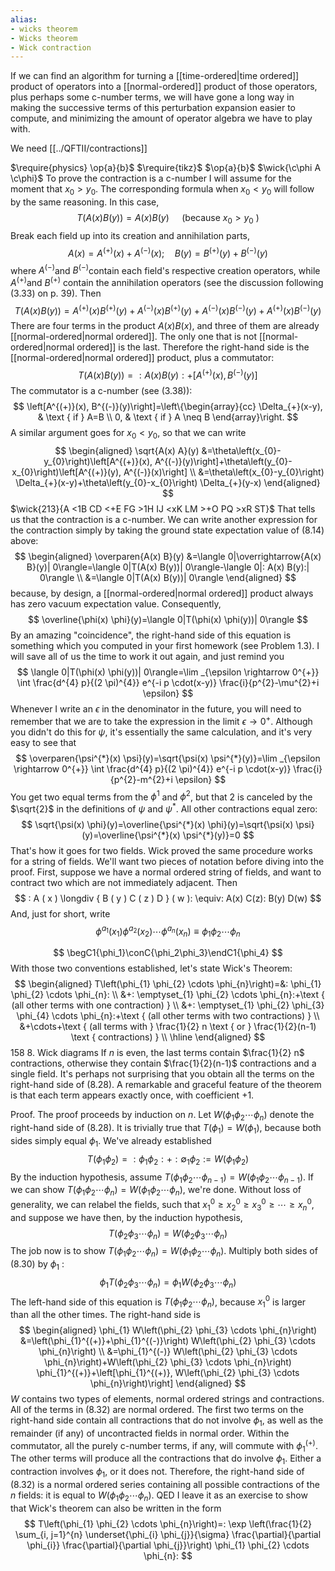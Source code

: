 ```yaml
---
alias:
- wicks theorem
- Wicks theorem
- Wick contraction
---
```

If we can find an algorithm for turning a [[time-ordered|time ordered]] product of operators into a [[normal-ordered]] product of those operators, plus perhaps some c-number terms, we will have gone a long way in making the successive terms of this perturbation expansion easier to compute, and minimizing the amount of operator algebra we have to play with.

We need  [[../QFTII/contractions]]


$\require{physics} \op{a}{b}$
$\require{tikz}$
$\op{a}{b}$
$\wick{\c\phi A \c\phi}$
To prove the contraction is a c-number I will assume for the moment that $x_{0}>y_{0}$. The corresponding formula when $x_{0}<y_{0}$ will follow by the same reasoning. In this case,
$$
T(A(x) B(y))=A(x) B(y) \quad \text { (because } x_{0}>y_{0} \text { ) }
$$
Break each field up into its creation and annihilation parts,
$$
A(x)=A^{(+)}(x)+A^{(-)}(x) ; \quad B(y)=B^{(+)}(y)+B^{(-)}(y)
$$
where $A^{(-)}$and $B^{(-)}$contain each field's respective creation operators, while $A^{(+)}$and $B^{(+)}$ contain the annihilation operators (see the discussion following (3.33) on p. 39). Then
$$
T(A(x) B(y))=A^{(+)}(x) B^{(+)}(y)+A^{(-)}(x) B^{(+)}(y)+A^{(-)}(x) B^{(-)}(y)+A^{(+)}(x) B^{(-)}(y)
$$
There are four terms in the product $A(x) B(x)$, and three of them are already [[normal-ordered|normal ordered]]. The only one that is not [[normal-ordered|normal ordered]] is the last. Therefore the right-hand side is the [[normal-ordered|normal ordered]] product, plus a commutator:
$$
T(A(x) B(y))=: A(x) B(y):+\left[A^{(+)}(x), B^{(-)}(y)\right]
$$
The commutator is a c-number (see (3.38)):
$$
\left[A^{(+)}(x), B^{(-)}(y)\right]=\left\{\begin{array}{cc}
\Delta_{+}(x-y), & \text { if } A=B \\
0, & \text { if } A \neq B
\end{array}\right.
$$
A similar argument goes for $x_{0}<y_{0}$, so that we can write
$$
\begin{aligned}
\sqrt{A(x) A}(y) &=\theta\left(x_{0}-y_{0}\right)\left[A^{(+)}(x), A^{(-)}(y)\right]+\theta\left(y_{0}-x_{0}\right)\left[A^{(+)}(y), A^{(-)}(x)\right] \\
&=\theta\left(x_{0}-y_{0}\right) \Delta_{+}(x-y)+\theta\left(y_{0}-x_{0}\right) \Delta_{+}(y-x)
\end{aligned}
$$
$\wick{213}{A <1B CD <+E FG >1H IJ <xK LM >+O PQ >xR ST}$
That tells us that the contraction is a c-number.
We can write another expression for the contraction simply by taking the ground state expectation value of (8.14) above:
$$
\begin{aligned}
\overparen{A(x) B}(y) &=\langle 0|\overrightarrow{A(x) B}(y)| 0\rangle=\langle 0|T(A(x) B(y))| 0\rangle-\langle 0|: A(x) B(y):| 0\rangle \\
&=\langle 0|T(A(x) B(y))| 0\rangle
\end{aligned}
$$
because, by design, a [[normal-ordered|normal ordered]] product always has zero vacuum expectation value. Consequently,
$$
\overline{\phi(x) \phi}(y)=\langle 0|T(\phi(x) \phi(y))| 0\rangle
$$
By an amazing "coincidence", the right-hand side of this equation is something which you computed in your first homework (see Problem 1.3). I will save all of us the time to work it out again, and just remind you
$$
\langle 0|T(\phi(x) \phi(y))| 0\rangle=\lim _{\epsilon \rightarrow 0^{+}} \int \frac{d^{4} p}{(2 \pi)^{4}} e^{-i p \cdot(x-y)} \frac{i}{p^{2}-\mu^{2}+i \epsilon}
$$
Whenever I write an $\epsilon$ in the denominator in the future, you will need to remember that we are to take the expression in the limit $\epsilon \rightarrow 0^{+}$. Although you didn't do this for $\psi$, it's essentially the same calculation, and it's very easy to see that
$$
\overparen{\psi^{*}(x) \psi}(y)=\sqrt{\psi(x) \psi^{*}(y)}=\lim _{\epsilon \rightarrow 0^{+}} \int \frac{d^{4} p}{(2 \pi)^{4}} e^{-i p \cdot(x-y)} \frac{i}{p^{2}-m^{2}+i \epsilon}
$$
You get two equal terms from the $\phi^{1}$ and $\phi^{2}$, but that 2 is canceled by the $\sqrt{2}$ in the definitions of $\psi$ and $\psi^{*}$. All other contractions equal zero:
$$
\sqrt{\psi(x) \phi}(y)=\overline{\psi^{*}(x) \phi}(y)=\sqrt{\psi(x) \psi}(y)=\overline{\psi^{*}(x) \psi^{*}(y)}=0
$$
That's how it goes for two fields. Wick proved the same procedure works for a string of fields. We'll want two pieces of notation before diving into the proof. First, suppose we have a normal ordered string of fields, and want to contract two which are not immediately adjacent. Then
$$
: A ( x ) \longdiv { B ( y ) C ( z ) D } ( w ): \equiv: A(x) C(z): B(y) D(w)
$$
And, just for short, write
$$
\phi^{a_{1}}\left(x_{1}\right) \phi^{a_{2}}\left(x_{2}\right) \cdots \phi^{a_{n}}\left(x_{n}\right) \equiv \phi_{1} \phi_{2} \cdots \phi_{n}
$$

$$
\begC1{\phi_1}\conC{\phi_2\phi_3}\endC1{\phi_4}
$$
With those two conventions established, let's state Wick's Theorem:
$$
\begin{aligned}
T\left(\phi_{1} \phi_{2} \cdots \phi_{n}\right)=&: \phi_{1} \phi_{2} \cdots \phi_{n}: \\
&+: \emptyset_{1} \phi_{2} \cdots \phi_{n}:+\text { (all other terms with one contraction) } \\
&+: \emptyset_{1} \phi_{2} \phi_{3} \phi_{4} \cdots \phi_{n}:+\text { (all other terms with two contractions) } \\
&+\cdots+\text { (all terms with } \frac{1}{2} n \text { or } \frac{1}{2}(n-1) \text { contractions) } \\
\hline
\end{aligned}
$$
158
8. Wick diagrams
If $n$ is even, the last terms contain $\frac{1}{2} n$ contractions, otherwise they contain $\frac{1}{2}(n-1)$ contractions and a single field. It's perhaps not surprising that you obtain all the terms on the right-hand side of (8.28). A remarkable and graceful feature of the theorem is that each term appears exactly once, with coefficient $+1$.

Proof. The proof proceeds by induction on $n$. Let $W\left(\phi_{1} \phi_{2} \cdots \phi_{n}\right)$ denote the right-hand side of (8.28). It is trivially true that $T\left(\phi_{1}\right)=W\left(\phi_{1}\right)$, because both sides simply equal $\phi_{1}$. We've already established
$$
T\left(\phi_{1} \phi_{2}\right)=: \phi_{1} \phi_{2}:+: \emptyset_{1} \phi_{2}:=W\left(\phi_{1} \phi_{2}\right)
$$
By the induction hypothesis, assume $T\left(\phi_{1} \phi_{2} \cdots \phi_{n-1}\right)=W\left(\phi_{1} \phi_{2} \cdots \phi_{n-1}\right)$. If we can show $T\left(\phi_{1} \phi_{2} \cdots \phi_{n}\right)=W\left(\phi_{1} \phi_{2} \cdots \phi_{n}\right)$, we're done. Without loss of generality, we can relabel the fields, such that $x_{1}^{0} \geq x_{2}^{0} \geq x_{3}^{0} \geq \cdots \geq x_{n}^{0}$, and suppose we have then, by the induction hypothesis,
$$
T\left(\phi_{2} \phi_{3} \cdots \phi_{n}\right)=W\left(\phi_{2} \phi_{3} \cdots \phi_{n}\right)
$$
The job now is to show $T\left(\phi_{1} \phi_{2} \cdots \phi_{n}\right)=W\left(\phi_{1} \phi_{2} \cdots \phi_{n}\right)$. Multiply both sides of $(8.30)$ by $\phi_{1}$ :
$$
\phi_{1} T\left(\phi_{2} \phi_{3} \cdots \phi_{n}\right)=\phi_{1} W\left(\phi_{2} \phi_{3} \cdots \phi_{n}\right)
$$
The left-hand side of this equation is $T\left(\phi_{1} \phi_{2} \cdots \phi_{n}\right)$, because $x_{1}^{0}$ is larger than all the other times. The right-hand side is
$$
\begin{aligned}
\phi_{1} W\left(\phi_{2} \phi_{3} \cdots \phi_{n}\right) &=\left(\phi_{1}^{(+)}+\phi_{1}^{(-)}\right) W\left(\phi_{2} \phi_{3} \cdots \phi_{n}\right) \\
&=\phi_{1}^{(-)} W\left(\phi_{2} \phi_{3} \cdots \phi_{n}\right)+W\left(\phi_{2} \phi_{3} \cdots \phi_{n}\right) \phi_{1}^{(+)}+\left[\phi_{1}^{(+)}, W\left(\phi_{2} \phi_{3} \cdots \phi_{n}\right)\right]
\end{aligned}
$$
$W$ contains two types of elements, normal ordered strings and contractions. All of the terms in (8.32) are normal ordered. The first two terms on the right-hand side contain all contractions that do not involve $\phi_{1}$, as well as the remainder (if any) of uncontracted fields in normal order. Within the commutator, all the purely c-number terms, if any, will commute with $\phi_{1}^{(+)}$. The other terms will produce all the contractions that do involve $\phi_{1}$. Either a contraction involves $\phi_{1}$, or it does not. Therefore, the right-hand side of (8.32) is a normal ordered series containing all possible contractions of the $n$ fields: it is equal to $W\left(\phi_{1} \phi_{2} \cdots \phi_{n}\right)$. QED
I leave it as an exercise to show that Wick's theorem can also be written in the form
$$
T\left(\phi_{1} \phi_{2} \cdots \phi_{n}\right)=: \exp \left(\frac{1}{2} \sum_{i, j=1}^{n} \underset{\phi_{i} \phi_{j}}{\sigma} \frac{\partial}{\partial \phi_{i}} \frac{\partial}{\partial \phi_{j}}\right) \phi_{1} \phi_{2} \cdots \phi_{n}:
$$